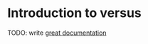 # Introduction to versus

TODO: write [great documentation](http://jacobian.org/writing/what-to-write/)
